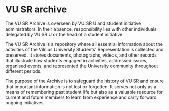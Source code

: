 # VU SR archive

The VU SR Archive is overseen by VU SR U and student initiative administrators. In their absence, responsibility lies with other individuals delegated by VU SR U or the head of a student initiative.

The VU SR Archive is a repository where all essential information about the activities of the Vilnius University Students' Representation is collected and preserved. It stores documents, photographs, videos, and other records that illustrate how students engaged in activities, addressed issues, organised events, and represented the University community throughout different periods.

The purpose of the Archive is to safeguard the history of VU SR and ensure that important information is not lost or forgotten. It serves not only as a means of remembering past student life but also as a valuable resource for current and future members to learn from experience and carry forward ongoing initiatives.

